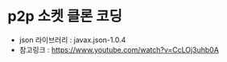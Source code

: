 # p2p 소켓 클론 코딩 

* json 라이브러리 : javax.json-1.0.4 
* 참고링크 : https://www.youtube.com/watch?v=CcLOj3uhb0A
